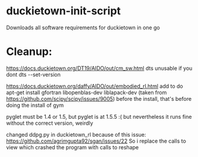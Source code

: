 # duckietown-init-script
Downloads all software requirements for duckietown in one go

# Cleanup:
https://docs.duckietown.org/DT19/AIDO/out/cm_sw.html
dts unusable if you dont dts --set-version

https://docs.duckietown.org/daffy/AIDO/out/embodied_rl.html
add to do apt-get install gfortran libopenblas-dev liblapack-dev (taken from https://github.com/scipy/scipy/issues/9005) before the install, that's before doing the install of gym

pyglet must be 1.4 or 1.5, but pyglet is at 1.5.5 :( but nevertheless it runs fine without the correct version, weirdly

changed ddpg.py in duckietown_rl because of this issue: https://github.com/agrimgupta92/sgan/issues/22 So i replace the calls to view which crashed the program with calls to reshape
